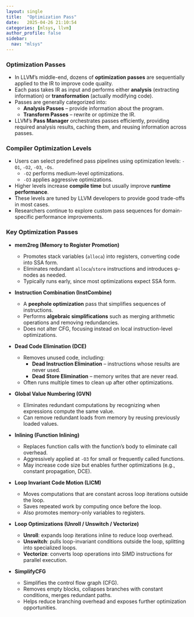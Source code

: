 ```yaml
---
layout: single
title:  "Optimization Pass"
date:   2025-04-26 21:10:54 
categories: [mlsys, llvm]
author_profile: false
sidebar:
  nav: "mlsys"
---
```


### Optimization Passes

- In LLVM’s middle-end, dozens of **optimization passes** are sequentially applied to the IR to improve code quality.  
- Each pass takes IR as input and performs either **analysis** (extracting information) or **transformation** (actually modifying code).  
- Passes are generally categorized into:  
  - **Analysis Passes** – provide information about the program.  
  - **Transform Passes** – rewrite or optimize the IR.  
- LLVM’s **Pass Manager** orchestrates passes efficiently, providing required analysis results, caching them, and reusing information across passes.  

### Compiler Optimization Levels

- Users can select predefined pass pipelines using optimization levels: `-O1`, `-O2`, `-O3`, `-Os`.  
  - `-O2` performs medium-level optimizations.  
  - `-O3` applies aggressive optimizations.  
- Higher levels increase **compile time** but usually improve **runtime performance**.  
- These levels are tuned by LLVM developers to provide good trade-offs in most cases.  
- Researchers continue to explore custom pass sequences for domain-specific performance improvements.  

### Key Optimization Passes

- **mem2reg (Memory to Register Promotion)**  
  - Promotes stack variables (`alloca`) into registers, converting code into SSA form.  
  - Eliminates redundant `alloca`/`store` instructions and introduces φ-nodes as needed.  
  - Typically runs early, since most optimizations expect SSA form.  

- **Instruction Combination (InstCombine)**  
  - A **peephole optimization** pass that simplifies sequences of instructions.  
  - Performs **algebraic simplifications** such as merging arithmetic operations and removing redundancies.  
  - Does not alter CFG, focusing instead on local instruction-level optimizations.  

- **Dead Code Elimination (DCE)**  
  - Removes unused code, including:  
    - **Dead Instruction Elimination** – instructions whose results are never used.  
    - **Dead Store Elimination** – memory writes that are never read.  
  - Often runs multiple times to clean up after other optimizations.  

- **Global Value Numbering (GVN)**  
  - Eliminates redundant computations by recognizing when expressions compute the same value.  
  - Can remove redundant loads from memory by reusing previously loaded values.  

- **Inlining (Function Inlining)**  
  - Replaces function calls with the function’s body to eliminate call overhead.  
  - Aggressively applied at `-O3` for small or frequently called functions.  
  - May increase code size but enables further optimizations (e.g., constant propagation, DCE).  

- **Loop Invariant Code Motion (LICM)**  
  - Moves computations that are constant across loop iterations outside the loop.  
  - Saves repeated work by computing once before the loop.  
  - Also promotes memory-only variables to registers.  

- **Loop Optimizations (Unroll / Unswitch / Vectorize)**  
  - **Unroll**: expands loop iterations inline to reduce loop overhead.  
  - **Unswitch**: pulls loop-invariant conditions outside the loop, splitting into specialized loops.  
  - **Vectorize**: converts loop operations into SIMD instructions for parallel execution.  

- **SimplifyCFG**  
  - Simplifies the control flow graph (CFG).  
  - Removes empty blocks, collapses branches with constant conditions, merges redundant paths.  
  - Helps reduce branching overhead and exposes further optimization opportunities.  
